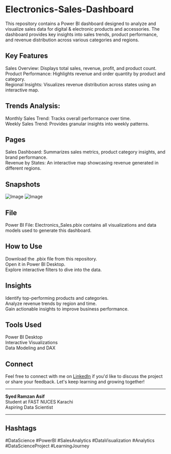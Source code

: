 # Electronics-Sales-Dashboard
This repository contains a Power BI dashboard designed to analyze and visualize sales data for digital & electronic products and accessories. The dashboard provides key insights into sales trends, product performance, and revenue distribution across various categories and regions.

## Key Features
Sales Overview: Displays total sales, revenue, profit, and product count.  
Product Performance: Highlights revenue and order quantity by product and category.  
Regional Insights: Visualizes revenue distribution across states using an interactive map.
## Trends Analysis:
Monthly Sales Trend: Tracks overall performance over time.  
Weekly Sales Trend: Provides granular insights into weekly patterns.
## Pages
Sales Dashboard: Summarizes sales metrics, product category insights, and brand performance.  
Revenue by States: An interactive map showcasing revenue generated in different regions.
## Snapshots
![Image](https://github.com/user-attachments/assets/6e543f04-3006-429a-b2a5-99bf1582e6ce)
![Image](https://github.com/user-attachments/assets/70180047-57eb-4acc-94a8-dc16819b72f0)
## File
Power BI File: Electronics_Sales.pbix contains all visualizations and data models used to generate this dashboard.
## How to Use
Download the .pbix file from this repository.  
Open it in Power BI Desktop.  
Explore interactive filters to dive into the data.
## Insights
Identify top-performing products and categories.  
Analyze revenue trends by region and time.  
Gain actionable insights to improve business performance.
## Tools Used
Power BI Desktop  
Interactive Visualizations  
Data Modeling and DAX
## Connect
Feel free to connect with me on [LinkedIn](https://www.linkedin.com/in/ramzan-asif/) if you'd like to discuss the project or share your feedback. Let's keep learning and growing together!

---

**Syed Ramzan Asif**  
Student at FAST NUCES Karachi  
Aspiring Data Scientist

---

## Hashtags
#DataScience #PowerBI #SalesAnalytics #DataVisualization #Analytics #DataScienceProject #LearningJourney
